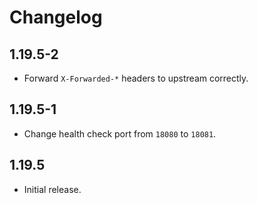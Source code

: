 # Changelog

## 1.19.5-2

* Forward `X-Forwarded-*` headers to upstream correctly.

## 1.19.5-1

* Change health check port from `18080` to `18081`.

## 1.19.5

* Initial release.
